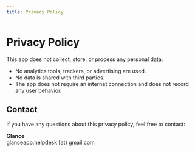 ```yaml
---
title: Privacy Policy
---
```


# Privacy Policy

This app does not collect, store, or process any personal data.

- No analytics tools, trackers, or advertising are used.
- No data is shared with third parties.
- The app does not require an internet connection and does not record any user behavior.

## Contact

If you have any questions about this privacy policy, feel free to contact:

**Glance**  
glanceapp.helpdesk [at) gmail.com
